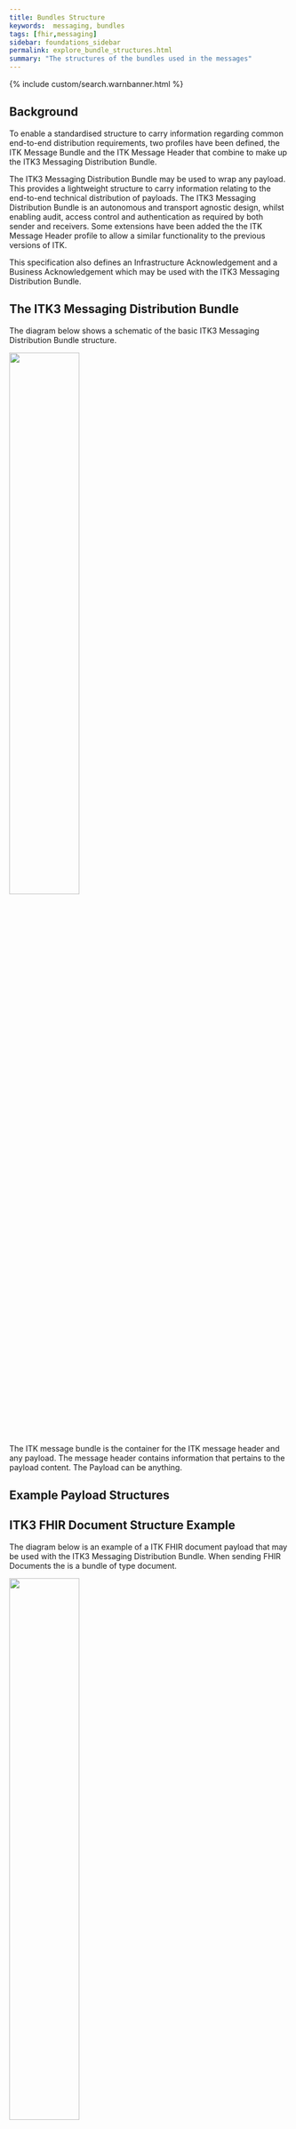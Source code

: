 ```yaml
---
title: Bundles Structure
keywords:  messaging, bundles
tags: [fhir,messaging]
sidebar: foundations_sidebar
permalink: explore_bundle_structures.html
summary: "The structures of the bundles used in the messages"
---
```


{% include custom/search.warnbanner.html %}

## Background ##
To enable a standardised structure to carry information regarding common end-to-end distribution requirements, two profiles have been defined, the ITK Message Bundle and the ITK Message Header that combine to make up the ITK3 Messaging Distribution Bundle. 

The ITK3 Messaging Distribution Bundle may be used to wrap any payload. This provides a lightweight structure to carry information relating to the end-to-end technical distribution of payloads.
The ITK3 Messaging Distribution Bundle is an autonomous and transport agnostic design, whilst enabling audit, access control and authentication as required by both sender and receivers. Some extensions have been added the the ITK Message Header profile to allow a similar functionality to the previous versions of ITK. 

This specification also defines an Infrastructure Acknowledgement and a Business Acknowledgement which may be used with the ITK3 Messaging Distribution Bundle.

## The ITK3 Messaging Distribution Bundle ##

The diagram below shows a schematic of the basic ITK3 Messaging Distribution Bundle structure.

<img src="images/explore/ITKBundle.png" style="width:50%;max-width: 50%;">

The ITK message bundle is the container for the ITK message header and any payload. The message header contains information that pertains to the payload content. The Payload can be anything.


## Example Payload Structures ##


## ITK3 FHIR Document Structure Example ##

The diagram below is an example of a ITK FHIR document payload that may be used with the ITK3 Messaging Distribution Bundle. When sending FHIR Documents the is a bundle of type document.

<img src="images/explore/ITKDocExample.png" style="width:50%;max-width: 50%;">

## Infrastructure Acknowledgement Structure Example ##

The diagram below is an example of an Infrastructure Acknowledgement for a valid response. There is no actual payload as all the information is carried in the message header resource when there are no errors. When there are errors the structure is the same as the Business Acknowledgement. 
 
<img src="images/explore/INFExample.png" style="width:50%;max-width: 50%;">


## Business Acknowledgement Structure Example ##

The diagram below is an example of a Business Acknowledgement that may be used with the ITK message bundle. 

<img src="images/explore/BUSExample.png" style="width:50%;max-width: 50%;">


## ITK Send Payload Bundle ##

This Bundle is a generic bundle for sending any payload.

The Bundle consists of the following FHIR Resource Profiles.

- **[ITK-Message-Bundle-1](https://fhir.nhs.uk/STU3/StructureDefinition/ITK-Message-Bundle-1)** - A NHS Digital Profile of the FHIR Bundle resource.
- **[ITK-MessageHeader-2](https://fhir.nhs.uk/STU3/StructureDefinition/ITK-MessageHeader-2)** - A NHS Digital Profile of the FHIR MessageHeader resource.	
- **[CareConnect-ITK-Header-Practitioner-1](https://fhir.nhs.uk/STU3/StructureDefinition/CareConnect-ITK-Header-Practitioner-1)** - An ITK Header Profile of the FHIR Practitioner resource  
- **[CareConnect-Location-1](https://fhir.hl7.org.uk/STU3/StructureDefinition/CareConnect-Location-1)** - A CareConnect Profile of the FHIR Location resource.
- **[CareConnect-ITK-Header-Organization-1](https://fhir.nhs.uk/STU3/StructureDefinition/CareConnect-ITK-Header-Organization-1)** - An ITK Header Profile of the FHIR Organization resource.
- **[ITK-Device-1](https://fhir.nhs.uk/STU3/StructureDefinition/ITK-Device-1)** - A NHS Digital Profile of the Device resource
- **Payload** - Any FHIR Resource.
 
 
## ITK Send Payload Bundle Diagram ##

The diagram shows the referencing between the profiles in the bundle which make up the Send Payload Message.

<img src="images/explore/send_payload_message.png" style="width: 75%;max-width: 75%;"> 

## ITK Send Payload Example ##

<script src="https://gist.github.com/IOPS-DEV/6d9972c89354a0cdd07714464fdb5698.js"></script>

## ITK Infrastructure Acknowledgement Bundle ##

ITK Infrastructure Acknowledgements are used to convey information from the receiving system back to the sending system, the messages are clinically agnostic and relay information regarding errors in the Send Payload Bundle, such as a failure in schema validation. This Acknowledgement message also allows systems to acknowledge that a message was received without error. When a message is received without error at the infrastructure layer it may subsequently error later at the business layer.

The Bundle consists of the following FHIR Resource Profiles.

- **[ITK-Message-Bundle-1](https://fhir.nhs.uk/STU3/StructureDefinition/ITK-Message-Bundle-1)** - A NHS Digital Profile of the FHIR Bundle resource.
- **[ITK-MessageHeader-2](https://fhir.nhs.uk/STU3/StructureDefinition/ITK-MessageHeader-2)** - A NHS Digital Profile of the FHIR MessageHeader resource.	
- **[CareConnect-ITK-Header-Practitioner-1](https://fhir.nhs.uk/STU3/StructureDefinition/CareConnect-ITK-Header-Practitioner-1)** - An ITK Header Profile of the FHIR Practitioner resource  
- **[CareConnect-ITK-Header-Organization-1](https://fhir.nhs.uk/STU3/StructureDefinition/CareConnect-ITK-Header-Organization-1)** - An ITK Header Profile of the FHIR Organization resource.
- **[ITK-OperationOutcome-1](https://fhir.nhs.uk/STU3/StructureDefinition/ITK-Ack-OperationOutcome-1)** - A NHS Digital Profile of the OperationOutcome resource
- **[ITK-Device-1](https://fhir.nhs.uk/STU3/StructureDefinition/ITK-Device-1)** - A NHS Digital Profile of the Device resource


## ITK Infrastructure Acknowledgement Bundle Diagram ##
The diagram shows the referencing between the profiles in the bundle which make up the Infrastructure Acknowledgement Response message.

<img src="images/explore/ack_message.png" style="width: 75%;max-width: 75%;"> 

## ITK Infrastructure Acknowledgement Bundle Success Example ##

<script src="https://gist.github.com/IOPS-DEV/7fce3d2e89fb18c91f0581819e1bbaa6.js"></script>

## ITK Business Acknowledgement Bundle ##
ITK Business Acknowledgements are used to convey information from the receiving System back to the sending system, this can include Patient Known or Patient Unknown information alongside information regarding accuracy or inaccuracy of a clinical payload.This response message also allows systems or individuals to acknowledge that a message was received without error

The Bundle consists of the following FHIR Resource Profiles.

- **[ITK-Message-Bundle-1](https://fhir.nhs.uk/STU3/StructureDefinition/ITK-Message-Bundle-1)** - A NHS Digital Profile of the FHIR Bundle resource.
- **[ITK-MessageHeader-2](https://fhir.nhs.uk/STU3/StructureDefinition/ITK-MessageHeader-2)** - A NHS Digital Profile of the FHIR MessageHeader resource.	
- **[CareConnect-ITK-Header-Practitioner-1](https://fhir.nhs.uk/STU3/StructureDefinition/CareConnect-ITK-Header-Practitioner-1)** - An ITK Header Profile of the FHIR Practitioner resource  
- **[CareConnect-ITK-Header-Organization-1](https://fhir.nhs.uk/STU3/StructureDefinition/CareConnect-ITK-Header-Organization-1)** - An ITK Header Profile of the FHIR Organization resource.
- **[ITK-OperationOutcome-1](https://fhir.nhs.uk/STU3/StructureDefinition/ITK-Ack-OperationOutcome-1)** - A NHS Digital Profile of the OperationOutcome resource
- **[ITK-Device-1](https://fhir.nhs.uk/STU3/StructureDefinition/ITK-Device-1)** - A NHS Digital Profile of the Device resource


## ITK Business Acknowledgement Bundle Diagram ##
The diagram shows the referencing between the profiles in the bundle which make up the Business Acknowledgement Response message.

<img src="images/explore/ack_message.png" style="width: 75%;max-width: 75%;"> 

## ITK Business Acknowledgement Bundle Success Example ##

<script src="https://gist.github.com/IOPS-DEV/1072bb0a3297e59d12a6ea0070e70c6f.js"></script>

## Extensions Used ##

- **[Extension-ITK-CareSettingType-1](https://fhir.nhs.uk/STU3/StructureDefinition/Extension-ITK-CareSettingType-1)** - An NHS Digital extension to header resource to allow the details care setting type that the document was sent from.
- **[Extension-ITK-MessageHandling-2](https://fhir.nhs.uk/STU3/StructureDefinition/Extension-ITK-MessageHandling-2)** - An NHS Digital complex extension to the MessageHeader resource to support the ITK message handling key.
- **[Extension-ITK-SenderReference-1](https://fhir.nhs.uk/STU3/StructureDefinition/Extension-ITK-SenderReference-1)** -An NHS Digital extension to the MessageHeader resource to support a local sender reference.
- **[Extension-CareConnect-NHSCommunication-1](https://fhir.hl7.org.uk/STU3/StructureDefinition/Extension-CareConnect-NHSCommunication-1)** - A CareConnect extension to Patient and Practitioner resources to carry language information suitable for NHS use.
- **[Extension-CareConnect-MainLocation-1](https://fhir.hl7.org.uk/STU3/StructureDefinition/Extension-CareConnect-MainLocation-1)** - A CareConnect extension to the Location resource to allow the main location to be carried/indicated.
- **[organization-period](http://hl7.org/fhir/StructureDefinition/organization-period)** - An HL7 common extension to the Organization resource allow the periods of time to be associated with the organization.















